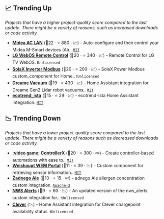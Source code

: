 ## 📈 Trending Up

_Projects that have a higher project-quality score compared to the last update. There might be a variety of reasons, such as increased downloads or code activity._

- <b><a href="https://github.com/georgezhao2010/midea_ac_lan">Midea AC LAN</a></b> (🥇22 ·  ⭐ 880 · 📈) - Auto-configure and then control your Midea M-Smart devices (Air.. <code><a href="http://bit.ly/34MBwT8">MIT</a></code>
- <b><a href="https://github.com/madmicio/LG-WebOS-Remote-Control">LG WebOS Remote Control</a></b> (🥇20 ·  ⭐ 340 · 📈) - Remote Control for LG TV WebOS. <code>❗Unlicensed</code>
- <b><a href="https://github.com/wills106/homeassistant-solax-modbus">SolaX Inverter Modbus</a></b> (🥇20 ·  ⭐ 200 · 📈) - SolaX Power Modbus custom_component for Home.. <code>❗Unlicensed</code>
- <b><a href="https://github.com/Tasshack/dreame-vacuum">Dreame Vacuum</a></b> (🥇19 ·  ⭐ 430 · 📈) - Home Assistant integration for Dreame Gen2 Lidar robot vacuums.. <code><a href="http://bit.ly/34MBwT8">MIT</a></code>
- <b><a href="https://github.com/Ludy87/ecotrend-ista">ecotrend_ista</a></b> (🥈15 ·  ⭐ 29 · 📈) - ecotrend-ista Home Assistant Integration. <code><a href="http://bit.ly/34MBwT8">MIT</a></code>

## 📉 Trending Down

_Projects that have a lower project-quality score compared to the last update. There might be a variety of reasons such as decreased downloads or code activity._

- <b><a href="https://github.com/xaviml/controllerx">:video game: ControllerX</a></b> (🥇20 ·  ⭐ 300 · 💤) - Create controller-based automations with ease to.. <code><a href="http://bit.ly/34MBwT8">MIT</a></code>
- <b><a href="https://github.com/erikkastelec/hass-WEM-Portal">Weishaupt WEM Portal</a></b> (🥈11 ·  ⭐ 39 · 📉) - Custom component for retrieving sensor information.. <code><a href="http://bit.ly/34MBwT8">MIT</a></code>
- <b><a href="https://github.com/bieniu/ha-zadnego-ale">Żadnego Ale</a></b> (🥉10 ·  ⭐ 15 · 💤) - adnego Ale allergen concentration custom integration. <code><a href="http://bit.ly/3nYMfla">Apache-2</a></code>
- <b><a href="https://github.com/finity69x2/nws_alerts">NWS Alerts</a></b> (🥉9 ·  ⭐ 60 · 📉) - An updated version of the nws_alerts custom integration for.. <code>❗Unlicensed</code>
- <b><a href="{}">Clever</a></b> (📉) - Home Assistant integration for Clever chargepoint availability status. <code>❗Unlicensed</code>

